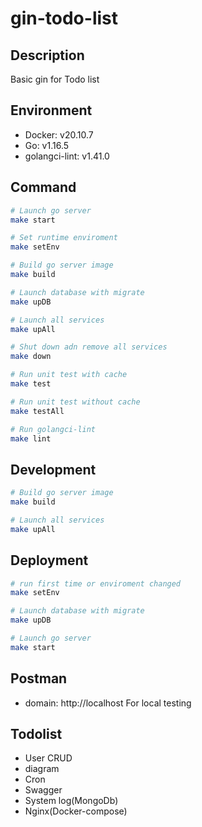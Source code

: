 # gin-todo-list

## Description

Basic gin for Todo list

## Environment

- Docker: v20.10.7
- Go: v1.16.5
- golangci-lint: v1.41.0

## Command

```bash
# Launch go server
make start

# Set runtime enviroment
make setEnv

# Build go server image
make build

# Launch database with migrate
make upDB

# Launch all services
make upAll

# Shut down adn remove all services
make down

# Run unit test with cache
make test

# Run unit test without cache
make testAll

# Run golangci-lint
make lint
```

## Development

```bash
# Build go server image
make build

# Launch all services
make upAll
```


## Deployment

```bash
# run first time or enviroment changed
make setEnv

# Launch database with migrate
make upDB

# Launch go server
make start
```

## Postman

- domain: http://localhost
For local testing

## Todolist

- User CRUD
- diagram
- Cron
- Swagger
- System log(MongoDb)
- Nginx(Docker-compose)
